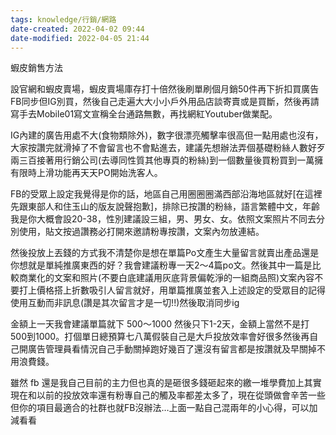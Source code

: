 ```yaml
---
tags: knowledge/行銷/網路
date-created: 2022-04-02 09:44
date-modified: 2022-04-05 21:44
---
```


蝦皮銷售方法

設官網和蝦皮賣場，蝦皮賣場庫存打十倍然後刷單刷個月銷50件再下折扣買廣告FB同步但IG別買，然後自己走遍大大小小戶外用品店談寄賣或是買斷，然後再請寫手去Mobile01寫文宣稱全台通路無數，再找網紅Youtuber做業配。

IG內建的廣告用處不大(食物類除外)，數字很漂亮觸擊率很高但一點用處也沒有，大家按讚完就滑掉了不會留言也不會點進去，建議先想辦法弄個基礎粉絲人數好歹兩三百接著用行銷公司(去導同性質其他專頁的粉絲)到一個數量後買粉買到一萬擁有限時上滑功能再天天PO開始洗客人。

FB的受眾上設定我覺得是你的話，地區自己用圈圈圈滿西部沿海地區就好[在這裡先跟東部人和住玉山的版友說聲抱歉]，排除已按讚的粉絲，語言繁體中文，年齡我是你大概會設20-38，性別建議設三組，男、男女、女。依照文案照片不同去分別使用，貼文按過讚務必打開來邀請粉專按讚，文案內勿放連結。

然後投放上丟錢的方式我不清楚你是想在單篇Po文產生大量留言就賣出產品還是你想就是單純推廣東西的好？我會建議粉專一天2～4篇po文。然後其中一篇是比較商業化的文案和照片(不要白底建議用灰底背景偏乾淨的一組商品照)文案內容不要打上價格搭上折數吸引人留言就好，用單篇推廣並套入上述設定的受眾目的記得使用互動而非訊息(讚是其次留言才是一切!!)然後取消同步ig 

金額上一天我會建議單篇就下 500～1000 然後只下1-2天，金額上當然不是打500到1000。打個單日總預算七八萬假裝自己是大戶投放效率會好很多然後再自己開廣告管理員看情況自己手動關掉跑好幾百了還沒有留言都是按讚就及早關掉不用浪費錢。

雖然 fb 還是我自己目前的主力但也真的是砸很多錢砸起來的繳一堆學費加上其實現在和以前的投放效率還有粉專自己的觸及率都差太多了，現在從頭做會辛苦一些但你的項目最適合的社群也就FB沒辦法…上面一點自己混兩年的小心得，可以加減看看